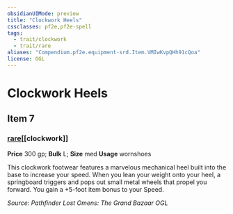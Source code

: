 ```yaml
---
obsidianUIMode: preview
title: "Clockwork Heels"
cssclasses: pf2e,pf2e-spell
tags:
  - trait/clockwork
  - trait/rare
aliases: "Compendium.pf2e.equipment-srd.Item.VMIwKvpQHh91cQoa"
license: OGL
---
```

# Clockwork Heels
## Item 7
### [rare](rare "Rare Rarity Trait")[[clockwork]]


**Price** 300 gp; 
**Bulk** L; **Size** med
**Usage** wornshoes

This clockwork footwear features a marvelous mechanical heel built into the base to increase your speed. When you lean your weight onto your heel, a springboard triggers and pops out small metal wheels that propel you forward. You gain a +5-foot item bonus to your Speed.

*Source: Pathfinder Lost Omens: The Grand Bazaar*
*OGL*